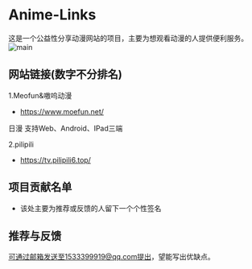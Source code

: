 # Anime-Links

这是一个公益性分享动漫网站的项目，主要为想观看动漫的人提供便利服务。
![main](https://github.com/user-attachments/assets/67941599-27c6-4213-9a2a-6aa04fd54e35)
## 网站链接(数字不分排名)
1.Meofun&嗷呜动漫
- https://www.moefun.net/

日漫 支持Web、Android、IPad三端

2.pilipili
- https://tv.pilipili6.top/

## 项目贡献名单

- 该处主要为推荐或反馈的人留下一个个性签名

## 推荐与反馈

可通过邮箱发送至1533399919@qq.com提出，望能写出优缺点。
